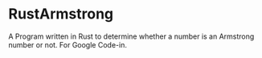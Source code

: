 # RustArmstrong
A Program written in Rust to determine whether a number is an Armstrong number or not. For Google Code-in.
